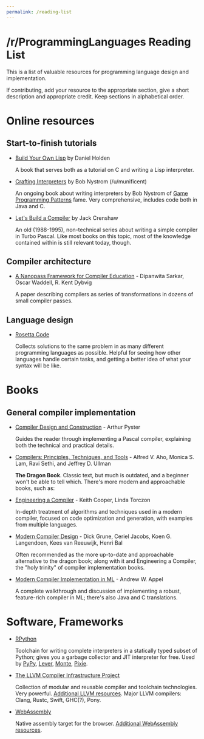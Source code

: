 ```yaml
---
permalink: /reading-list
---
```

# /r/ProgrammingLanguages Reading List
This is a list of valuable resources for programming language design and implementation.

If contributing, add your resource to the appropriate section, give a short description and appropriate credit. Keep sections in alphabetical order.

# Online resources 

## Start-to-finish tutorials

* [Build Your Own Lisp](http://www.buildyourownlisp.com/) by Daniel Holden

  A book that serves both as a tutorial on C and writing a Lisp interpreter.

* [Crafting Interpreters](http://www.craftinginterpreters.com/) by Bob Nystrom (/u/munificent)
 
  An ongoing book about writing interpreters by Bob Nystrom of [Game Programming Patterns](http://gameprogrammingpatterns.com/) fame. Very comprehensive, includes code both in Java and C.

* [Let's Build a Compiler](https://compilers.iecc.com/crenshaw/) by Jack Crenshaw

  An old (1988-1995), non-technical series about writing a simple compiler in Turbo Pascal. Like most books on this topic, most of the knowledge contained within is still relevant today, though. 

## Compiler architecture

* [A Nanopass Framework for Compiler Education](http://www.cs.indiana.edu/%7Edyb/pubs/nano-jfp.pdf) - Dipanwita Sarkar, Oscar Waddell, R. Kent Dybvig

  A paper describing compilers as series of transformations in dozens of small compiler passes.

## Language design

* [Rosetta Code](http://rosettacode.org/wiki/Rosetta_Code)

  Collects solutions to the same problem in as many different programming languages as possible. Helpful for seeing how other languages handle certain tasks, and getting a better idea of what your syntax will be like.

# Books

## General compiler implementation

* [Compiler Design and Construction](https://www.amazon.com/dp/0442275366) - Arthur Pyster

  Guides the reader through implementing a Pascal compiler, explaining both the technical and practical details.

* [Compilers: Principles, Techniques, and Tools](https://www.amazon.com/dp/0321486811/) - Alfred V. Aho, Monica S. Lam, Ravi Sethi, and Jeffrey D. Ullman

  **The Dragon Book**. Classic text, but much is outdated, and a beginner won't be able to tell which.  There's more modern and approachable books, such as:

* [Engineering a Compiler](https://www.amazon.com/Engineering-Compiler-Keith-Cooper/dp/012088478X/) -  Keith Cooper, Linda Torczon

  In-depth treatment of algorithms and techniques used in a modern compiler, focused on code optimization and generation, with examples from multiple languages.

* [Modern Compiler Design](https://www.amazon.com/Modern-Compiler-Design-Dick-Grune/dp/1461446988) - Dick Grune, Ceriel Jacobs, Koen G. Langendoen, Kees van Reeuwijk, Henri Bal

  Often recommended as the more up-to-date and approachable alternative to the dragon book; along with it and Engineering a Compiler, the "holy trinity" of compiler implementation books.

* [Modern Compiler Implementation in ML](https://www.amazon.com/gp/product/0521607647) -  Andrew W. Appel 

  A complete walkthrough and discussion of implementing a robust, feature-rich compiler in ML; there's also Java and C translations.

# Software, Frameworks

* [RPython](https://rpython.readthedocs.io/en/latest/) 

  Toolchain for writing complete interpreters in a statically typed subset of Python; gives you a garbage collector and JIT interpreter for free. Used by [PyPy](http://pypy.org/), [Lever](https://github.com/cheery/lever), [Monte](https://github.com/monte-language/typhon), [Pixie](https://github.com/pixie-lang/pixie).

* [The LLVM Compiler Infrastructure Project](https://llvm.org/)

  Collection of modular and reusable compiler and toolchain technologies. Very powerful. [Additional LLVM resources](https://www.reddit.com/r/ProgrammingLanguages/wiki/gen/llvm). Major LLVM compilers: Clang, Rustc, Swift, GHC(?), Pony.

* [WebAssembly](http://webassembly.org/)

  Native assembly target for the browser. [Additional WebAssembly resources](https://www.reddit.com/r/ProgrammingLanguages/wiki/gen/webassembly).
